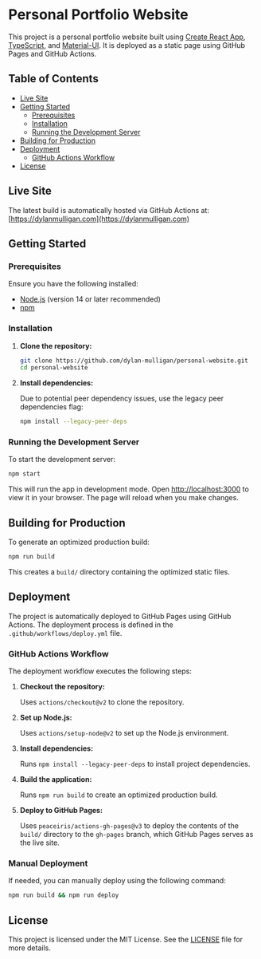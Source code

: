 # Personal Portfolio Website

This project is a personal portfolio website built using [Create React App](https://create-react-app.dev/), [TypeScript](https://www.typescriptlang.org/), and [Material-UI](https://mui.com/). It is deployed as a static page using GitHub Pages and GitHub Actions.

## Table of Contents
- [Live Site](#live-site)
- [Getting Started](#getting-started)
  - [Prerequisites](#prerequisites)
  - [Installation](#installation)
  - [Running the Development Server](#running-the-development-server)
- [Building for Production](#building-for-production)
- [Deployment](#deployment)
  - [GitHub Actions Workflow](#github-actions-workflow)
- [License](#license)

## Live Site

The latest build is automatically hosted via GitHub Actions at:  
[https://dylanmulligan.com](https://dylanmulligan.com)

## Getting Started

### Prerequisites

Ensure you have the following installed:
- [Node.js](https://nodejs.org/) (version 14 or later recommended)
- [npm](https://www.npmjs.com/)

### Installation

1. **Clone the repository:**

   ```bash
   git clone https://github.com/dylan-mulligan/personal-website.git
   cd personal-website
   ```

2. **Install dependencies:**

   Due to potential peer dependency issues, use the legacy peer dependencies flag:

   ```bash
   npm install --legacy-peer-deps
   ```

### Running the Development Server

To start the development server:

```bash
npm start
```

This will run the app in development mode. Open [http://localhost:3000](http://localhost:3000) to view it in your browser. The page will reload when you make changes.

## Building for Production

To generate an optimized production build:

```bash
npm run build
```

This creates a `build/` directory containing the optimized static files.

## Deployment

The project is automatically deployed to GitHub Pages using GitHub Actions. The deployment process is defined in the `.github/workflows/deploy.yml` file.

### GitHub Actions Workflow

The deployment workflow executes the following steps:

1. **Checkout the repository:**
   
   Uses `actions/checkout@v2` to clone the repository.

2. **Set up Node.js:**
   
   Uses `actions/setup-node@v2` to set up the Node.js environment.

3. **Install dependencies:**
   
   Runs `npm install --legacy-peer-deps` to install project dependencies.

4. **Build the application:**
   
   Runs `npm run build` to create an optimized production build.

5. **Deploy to GitHub Pages:**
   
   Uses `peaceiris/actions-gh-pages@v3` to deploy the contents of the `build/` directory to the `gh-pages` branch, which GitHub Pages serves as the live site.

### Manual Deployment

If needed, you can manually deploy using the following command:

```bash
npm run build && npm run deploy
```

## License

This project is licensed under the MIT License. See the [LICENSE](LICENSE) file for more details.

